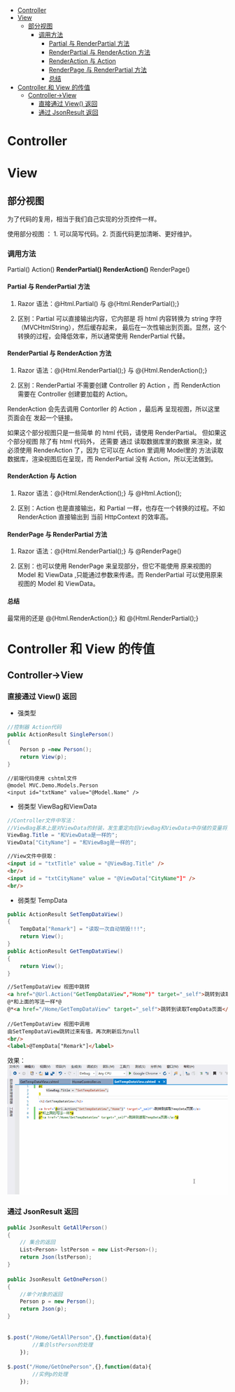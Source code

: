 <!-- TOC -->

- [Controller](#controller)
- [View](#view)
    - [部分视图](#部分视图)
        - [调用方法](#调用方法)
            - [Partial 与 RenderPartial 方法](#partial-与-renderpartial-方法)
            - [RenderPartial 与 RenderAction 方法](#renderpartial-与-renderaction-方法)
            - [RenderAction 与 Action](#renderaction-与-action)
            - [RenderPage 与 RenderPartial 方法](#renderpage-与-renderpartial-方法)
            - [总结](#总结)
- [Controller 和 View 的传值](#controller-和-view-的传值)
    - [Controller->View](#controller-view)
        - [直接通过 View() 返回](#直接通过-view-返回)
        - [通过 JsonResult 返回](#通过-jsonresult-返回)

<!-- /TOC -->
<a id="markdown-controller" name="controller"></a>
# Controller
<a id="markdown-view" name="view"></a>
# View
<a id="markdown-部分视图" name="部分视图"></a>
## 部分视图
为了代码的复用，相当于我们自己实现的分页控件一样。

使用部分视图 ：  1. 可以简写代码。2. 页面代码更加清晰、更好维护。

<a id="markdown-调用方法" name="调用方法"></a>
### 调用方法
Partial()  Action()  **RenderPartial()  RenderAction()**  RenderPage() 

<a id="markdown-partial-与-renderpartial-方法" name="partial-与-renderpartial-方法"></a>
#### Partial 与 RenderPartial 方法
1. Razor 语法：@Html.Partial() 与 @{Html.RenderPartial();}

2. 区别：Partial 可以直接输出内容，它内部是 将 html 内容转换为 string 字符（MVCHtmlString），然后缓存起来，      最后在一次性输出到页面。显然，这个转换的过程，会降低效率，所以通常使用 RenderPartial 代替。

<a id="markdown-renderpartial-与-renderaction-方法" name="renderpartial-与-renderaction-方法"></a>
#### RenderPartial 与 RenderAction 方法
1. Razor 语法：@{Html.RenderPartial();}  与 @{Html.RenderAction();}

2. 区别：RenderPartial 不需要创建 Controller 的 Action ，而 RenderAction 需要在 Controller 创建要加载的 Action。

RenderAction 会先去调用 Contorller 的 Action ，最后再 呈现视图，所以这里 页面会在 发起一个链接。

如果这个部分视图只是一些简单 的 html 代码，请使用 RenderPartial。 但如果这个部分视图 除了有 html 代码外，     还需要 通过 读取数据库里的数据 来渲染，就必须使用 RenderAction 了，因为 它可以在 Action 里调用 Model里的     方法读取数据库，渲染视图后在呈现，而 RenderPartial 没有 Action，所以无法做到。

<a id="markdown-renderaction-与-action" name="renderaction-与-action"></a>
#### RenderAction 与 Action
1. Razor 语法：@{Html.RenderAction();}  与 @Html.Action();

2. 区别：Action 也是直接输出，和 Partial 一样，也存在一个转换的过程。不如 RenderAction 直接输出到 当前 HttpContext 的效率高。

<a id="markdown-renderpage-与-renderpartial-方法" name="renderpage-与-renderpartial-方法"></a>
#### RenderPage 与 RenderPartial 方法
1. Razor 语法：@{Html.RenderPartial();}  与 @RenderPage()

2. 区别：也可以使用 RenderPage 来呈现部分，但它不能使用 原来视图的 Model 和 ViewData ,只能通过参数来传递。而 RenderPartial 可以使用原来视图的 Model 和 ViewData。

<a id="markdown-总结" name="总结"></a>
#### 总结
最常用的还是 @{Html.RenderAction();} 和 @{Html.RenderPartial();}

<a id="markdown-controller-和-view-的传值" name="controller-和-view-的传值"></a>
# Controller 和 View 的传值
<a id="markdown-controller-view" name="controller-view"></a>
## Controller->View
<a id="markdown-直接通过-view-返回" name="直接通过-view-返回"></a>
### 直接通过 View() 返回
- 强类型

``` cs
//控制器 Action代码
public ActionResult SinglePerson()
{
    Person p =new Person();
    return View(p);
}

```

``` cshtml
//前端代码使用 cshtml文件
@model MVC.Demo.Models.Person
<input id="txtName" value="@Model.Name" />
```

- 弱类型 ViewBag和ViewData

``` cs
//Controller文件中写法：
//ViewBag基本上是对ViewData的封装，发生重定向后ViewBag和ViewData中存储的变量将变为null
ViewBag.Title = "和ViewData是一样的";
ViewData["CityName"] = "和ViewBag是一样的";

```

``` html
//View文件中获取：
<input id = "txtTitle" value = "@ViewBag.Title" />
<br/>
<input id = "txtCityName" value = "@ViewData["CityName"]" />
<br/>
```

- 弱类型 TempData

``` cs
public ActionResult SetTempDataView()
{
    TempData["Remark"] = "读取一次自动销毁!!!";
    return View();
}
public ActionResult GetTempDataView()
{
    return View();
}
```

``` html
//SetTempDataView 视图中跳转
<a href="@Url.Action("GetTempDataView","Home")" target="_self">跳转到读取TempData页面</a>
@*和上面的写法一样*@
@*<a href="/Home/GetTempDataView" target="_self">跳转到读取TempData页面</a>*@

//GetTempDataView 视图中调用
由SetTempDataView跳转过来有值，再次刷新后为null
<br/>
<label>@TempData["Remark"]</label>

```
效果：
![](../assets/asp.net-mvc/TempData.gif)

<a id="markdown-通过-jsonresult-返回" name="通过-jsonresult-返回"></a>
### 通过 JsonResult 返回
``` cs
public JsonResult GetAllPerson()
{
    // 集合的返回
    List<Person> lstPerson = new List<Person>();
    return Json(lstPerson);
}

public JsonResult GetOnePerson()
{
    //单个对象的返回
    Person p = new Person();
    return Json(p);
}
```

``` javascript

$.post("/Home/GetAllPerson",{},function(data){
        //集合lstPerson的处理
    });

$.post("/Home/GetOnePerson",{},function(data){
        //实例p的处理
    });
```


 
 